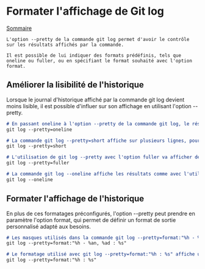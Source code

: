 # Formater l'affichage de Git log

[Sommaire](./00-Sommaire.md)

    L'option --pretty de la commande git log permet d'avoir le contrôle sur les résultats affichés par la commande.

    Il est possible de lui indiquer des formats prédéfinis, tels que oneline ou fuller, ou en spécifiant le format souhaité avec l'option format.

## Améliorer la lisibilité de l'historique

Lorsque le journal d'historique affiché par la commande git log devient moins lisible, il est possible d'influer sur son affichage en utilisant l'option --pretty.

```markdown
# En passant oneline à l'option --pretty de la commande git log, le résultat obtenu affiche chaque commit de l'historique sur une seule ligne. Chaque ligne contient alors l'identifiant unique du commit, la branche sur laquelle il se trouve, et son commentaire.
git log --pretty=oneline

# La commande git log --pretty=short affiche sur plusieurs lignes, pour chaque commit, son identifiant unique avec la branche concernée, le nom de l'auteur du commit et le commentaire associé.
git log --pretty=short

# L'utilisation de git log --pretty avec l'option fuller va afficher des informations supplémentaires à celles déjà présentes avec l'option short.
git log --pretty=fuller

# La commande git log --oneline affiche les résultats comme avec l'utilisation de git log --pretty=oneline, en tronquant l'identifiant des commits.
git log --oneline
```

## Formater l'affichage de l'historique

En plus de ces formatages préconfigurés, l'option --pretty peut prendre en paramètre l'option format, qui permet de définir un format de sortie personnalisé adapté aux besoins.

```markdown
# Les masques utilisés dans la commande git log --pretty=format:"%h - %an, %ad : %s" affichent un résumé de l'identifiant du commit suivi du nom de l'auteur, de la date au format date définie dans la configuration de Git, puis du commentaire du commit.
git log --pretty=format:"%h - %an, %ad : %s"

# Le formatage utilisé avec git log --pretty=format:"%h : %s" affiche une version courte des identifiants des commits et les commentaires associés.
git log --pretty=format:"%h : %s"
```
